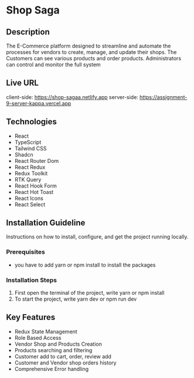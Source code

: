 # Shop Saga

## Description
The E-Commerce platform designed to streamline and automate the processes for vendors to create, manage, and update their shops. The Customers can see various products and order products. Administrators can control and monitor the full system

## Live URL
client-side: https://shop-sagaa.netlify.app
server-side: https://assignment-9-server-kappa.vercel.app

## Technologies
- React
- TypeScript
- Tailwind CSS
- Shadcn
- React Router Dom
- React Redux
- Redux Toolkit
- RTK Query
- React Hook Form
- React Hot Toast
- React Icons
- React Select


## Installation Guideline

Instructions on how to install, configure, and get the project running locally.

### Prerequisites

- you have to add yarn or npm install to install the packages

### Installation Steps

1. First open the terminal of the project, write yarn or npm install
2. To start the project, write yarn dev or npm run dev

## Key Features
- Redux State Management
- Role Based Access
- Vendor Shop and Products Creation
- Products searching and filtering
- Customer add to cart, order, review add
- Customer and Vendor shop orders history
- Comprehensive Error handling